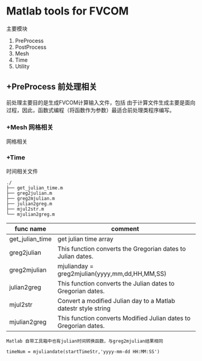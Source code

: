# Matlab tools for FVCOM

主要模块

1. PreProcess
2. PostProcess
3. Mesh
4. Time
5. Utility

## +PreProcess 前处理相关
前处理主要目的是生成FVCOM计算输入文件，包括
由于计算文件生成主要是面向过程，因此，函数式编程（将函数作为参数）最适合前处理类程序编写。

### +Mesh 网格相关
网格相关

### +Time
时间相关文件

```
./
├── get_julian_time.m
├── greg2julian.m
├── greg2mjulian.m
├── julian2greg.m
├── mjul2str.m
└── mjulian2greg.m
```

| func name       | comment                                                          |
| --------------- | ---------------------------------------------------------------- |
| get_julian_time | get julian time array                                            |
| greg2julian     | This function converts the Gregorian dates to Julian dates.      |
| greg2mjulian    | mjulianday = greg2mjulian(yyyy,mm,dd,HH,MM,SS)                   |
| julian2greg     | This function converts the Julian dates to Gregorian dates.      |
| mjul2str        | Convert a modified Julian day to a Matlab datestr style string   |
| mjulian2greg    | This function converts Modified Julian dates to Gregorian dates. |

`Matlab 自带工具箱中也有julian时间转换函数，与greg2mjulian结果相同`

```
timeNum = mjuliandate(startTimeStr,'yyyy-mm-dd HH:MM:SS')
```



